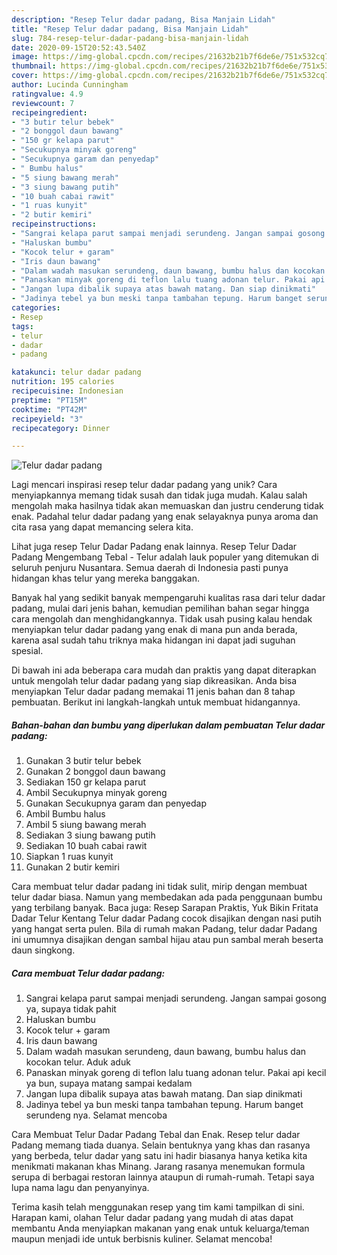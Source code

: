 ```yaml
---
description: "Resep Telur dadar padang, Bisa Manjain Lidah"
title: "Resep Telur dadar padang, Bisa Manjain Lidah"
slug: 784-resep-telur-dadar-padang-bisa-manjain-lidah
date: 2020-09-15T20:52:43.540Z
image: https://img-global.cpcdn.com/recipes/21632b21b7f6de6e/751x532cq70/telur-dadar-padang-foto-resep-utama.jpg
thumbnail: https://img-global.cpcdn.com/recipes/21632b21b7f6de6e/751x532cq70/telur-dadar-padang-foto-resep-utama.jpg
cover: https://img-global.cpcdn.com/recipes/21632b21b7f6de6e/751x532cq70/telur-dadar-padang-foto-resep-utama.jpg
author: Lucinda Cunningham
ratingvalue: 4.9
reviewcount: 7
recipeingredient:
- "3 butir telur bebek"
- "2 bonggol daun bawang"
- "150 gr kelapa parut"
- "Secukupnya minyak goreng"
- "Secukupnya garam dan penyedap"
- " Bumbu halus"
- "5 siung bawang merah"
- "3 siung bawang putih"
- "10 buah cabai rawit"
- "1 ruas kunyit"
- "2 butir kemiri"
recipeinstructions:
- "Sangrai kelapa parut sampai menjadi serundeng. Jangan sampai gosong ya, supaya tidak pahit"
- "Haluskan bumbu"
- "Kocok telur + garam"
- "Iris daun bawang"
- "Dalam wadah masukan serundeng, daun bawang, bumbu halus dan kocokan telur. Aduk aduk"
- "Panaskan minyak goreng di teflon lalu tuang adonan telur. Pakai api kecil ya bun, supaya matang sampai kedalam"
- "Jangan lupa dibalik supaya atas bawah matang. Dan siap dinikmati"
- "Jadinya tebel ya bun meski tanpa tambahan tepung. Harum banget serundeng nya. Selamat mencoba"
categories:
- Resep
tags:
- telur
- dadar
- padang

katakunci: telur dadar padang 
nutrition: 195 calories
recipecuisine: Indonesian
preptime: "PT15M"
cooktime: "PT42M"
recipeyield: "3"
recipecategory: Dinner

---
```



![Telur dadar padang](https://img-global.cpcdn.com/recipes/21632b21b7f6de6e/751x532cq70/telur-dadar-padang-foto-resep-utama.jpg)

Lagi mencari inspirasi resep telur dadar padang yang unik? Cara menyiapkannya memang tidak susah dan tidak juga mudah. Kalau salah mengolah maka hasilnya tidak akan memuaskan dan justru cenderung tidak enak. Padahal telur dadar padang yang enak selayaknya punya aroma dan cita rasa yang dapat memancing selera kita.

Lihat juga resep Telur Dadar Padang enak lainnya. Resep Telur Dadar Padang Mengembang Tebal - Telur adalah lauk populer yang ditemukan di seluruh penjuru Nusantara. Semua daerah di Indonesia pasti punya hidangan khas telur yang mereka banggakan.

Banyak hal yang sedikit banyak mempengaruhi kualitas rasa dari telur dadar padang, mulai dari jenis bahan, kemudian pemilihan bahan segar hingga cara mengolah dan menghidangkannya. Tidak usah pusing kalau hendak menyiapkan telur dadar padang yang enak di mana pun anda berada, karena asal sudah tahu triknya maka hidangan ini dapat jadi suguhan spesial.


Di bawah ini ada beberapa cara mudah dan praktis yang dapat diterapkan untuk mengolah telur dadar padang yang siap dikreasikan. Anda bisa menyiapkan Telur dadar padang memakai 11 jenis bahan dan 8 tahap pembuatan. Berikut ini langkah-langkah untuk membuat hidangannya.

<!--inarticleads1-->

##### Bahan-bahan dan bumbu yang diperlukan dalam pembuatan Telur dadar padang:

1. Gunakan 3 butir telur bebek
1. Gunakan 2 bonggol daun bawang
1. Sediakan 150 gr kelapa parut
1. Ambil Secukupnya minyak goreng
1. Gunakan Secukupnya garam dan penyedap
1. Ambil  Bumbu halus
1. Ambil 5 siung bawang merah
1. Sediakan 3 siung bawang putih
1. Sediakan 10 buah cabai rawit
1. Siapkan 1 ruas kunyit
1. Gunakan 2 butir kemiri


Cara membuat telur dadar padang ini tidak sulit, mirip dengan membuat telur dadar biasa. Namun yang membedakan ada pada penggunaan bumbu yang terbilang banyak. Baca juga: Resep Sarapan Praktis, Yuk Bikin Fritata Dadar Telur Kentang Telur dadar Padang cocok disajikan dengan nasi putih yang hangat serta pulen. Bila di rumah makan Padang, telur dadar Padang ini umumnya disajikan dengan sambal hijau atau pun sambal merah beserta daun singkong. 

<!--inarticleads2-->

##### Cara membuat Telur dadar padang:

1. Sangrai kelapa parut sampai menjadi serundeng. Jangan sampai gosong ya, supaya tidak pahit
1. Haluskan bumbu
1. Kocok telur + garam
1. Iris daun bawang
1. Dalam wadah masukan serundeng, daun bawang, bumbu halus dan kocokan telur. Aduk aduk
1. Panaskan minyak goreng di teflon lalu tuang adonan telur. Pakai api kecil ya bun, supaya matang sampai kedalam
1. Jangan lupa dibalik supaya atas bawah matang. Dan siap dinikmati
1. Jadinya tebel ya bun meski tanpa tambahan tepung. Harum banget serundeng nya. Selamat mencoba


Cara Membuat Telur Dadar Padang Tebal dan Enak. Resep telur dadar Padang memang tiada duanya. Selain bentuknya yang khas dan rasanya yang berbeda, telur dadar yang satu ini hadir biasanya hanya ketika kita menikmati makanan khas Minang. Jarang rasanya menemukan formula serupa di berbagai restoran lainnya ataupun di rumah-rumah. Tetapi saya lupa nama lagu dan penyanyinya. 

Terima kasih telah menggunakan resep yang tim kami tampilkan di sini. Harapan kami, olahan Telur dadar padang yang mudah di atas dapat membantu Anda menyiapkan makanan yang enak untuk keluarga/teman maupun menjadi ide untuk berbisnis kuliner. Selamat mencoba!
